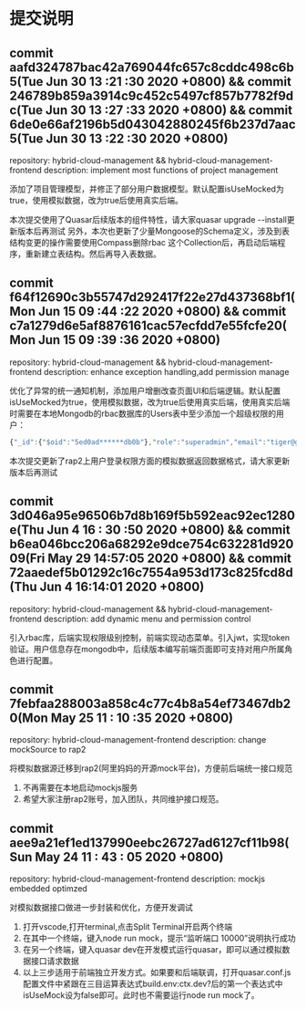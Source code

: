 # 提交说明

## commit aafd324787bac42a769044fc657c8cddc498c6b5(Tue Jun 30 13 :21 :30 2020 +0800) && commit 246789b859a3914c9c452c5497cf857b7782f9dc(Tue Jun 30 13 :27 :33 2020 +0800) && commit 6de0e66af2196b5d043042880245f6b237d7aac5(Tue Jun 30 13 :22 :30 2020 +0800)
repository: hybrid-cloud-management && hybrid-cloud-management-frontend
description: implement most functions of project management

添加了项目管理模型，并修正了部分用户数据模型。默认配置isUseMocked为true，使用模拟数据，改为true后使用真实后端。

本次提交使用了Quasar后续版本的组件特性，请大家quasar upgrade --install更新版本后再测试
另外，本次也更新了少量Mongoose的Schema定义，涉及到表结构变更的操作需要使用Compass删除rbac 这个Collection后，再启动后端程序，重新建立表结构。然后再导入表数据。


## commit f64f12690c3b55747d292417f22e27d437368bf1(Mon Jun 15 09 :44 :22 2020 +0800) && commit c7a1279d6e5af8876161cac57ecfdd7e55fcfe20(Mon Jun 15 09 :39 :36 2020 +0800)
repository: hybrid-cloud-management && hybrid-cloud-management-frontend
description: enhance exception handling,add permission manage

优化了异常的统一通知机制，添加用户增删改查页面UI和后端逻辑。默认配置isUseMocked为true，使用模拟数据，改为true后使用真实后端，使用真实后端时需要在本地Mongodb的rbac数据库的Users表中至少添加一个超级权限的用户：
```javascript
{"_id":{"$oid":"5ed0ad******db0b"},"role":"superadmin","email":"tiger@gmail.com","password":"$2*****Pe","accessToken":"eyJhb****zwG8","username":"Parker3"}
```
本次提交更新了rap2上用户登录权限方面的模拟数据返回数据格式，请大家更新版本后再测试

## commit 3d046a95e96506b7d8b169f5b592eac92ec1280e(Thu Jun 4 16 : 30 :50 2020 +0800) && commit b6ea046bcc206a68292e9dce754c632281d92009(Fri May 29 14:57:05 2020 +0800) && commit 72aaedef5b01292c16c7554a953d173c825fcd8d(Thu Jun 4 16:14:01 2020 +0800)
repository: hybrid-cloud-management && hybrid-cloud-management-frontend
description: add dynamic menu and permission control

引入rbac库，后端实现权限级别控制，前端实现动态菜单。引入jwt，实现token验证。用户信息存在mongodb中，后续版本编写前端页面即可支持对用户所属角色进行配置。




## commit 7febfaa288003a858c4c77c4b8a54ef73467db20(Mon May 25 11 : 10 :35 2020 +0800)

repository: hybrid-cloud-management-frontend
description: change mockSource to rap2

将模拟数据源迁移到rap2(阿里妈妈的开源mock平台)，方便前后端统一接口规范

1. 不再需要在本地启动mockjs服务
2. 希望大家注册rap2账号，加入团队，共同维护接口规范。


## commit aee9a21ef1ed137990eebc26727ad6127cf11b98(Sun May 24 11 : 43 : 05 2020 +0800)

repository: hybrid-cloud-management-frontend
description: mockjs embedded optimzed

对模拟数据接口做进一步封装和优化，方便开发调试

1. 打开vscode,打开terminal,点击Split Terminal开启两个终端
2. 在其中一个终端，键入node run mock，提示“监听端口 10000”说明执行成功
3. 在另一个终端，键入quasar dev在开发模式运行quasar，即可以通过模拟数据接口请求数据
4. 以上三步适用于前端独立开发方式。如果要和后端联调，打开quasar.conf.js配置文件中紧跟在三目运算表达式build.env:ctx.dev?后的第一个表达式中isUseMock设为false即可。此时也不需要运行node run mock了。


